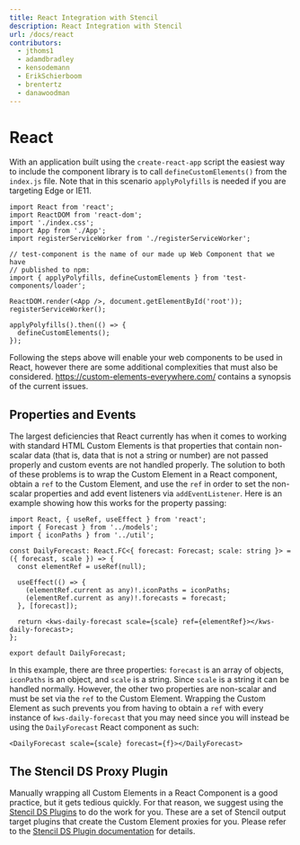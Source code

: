 ```yaml
---
title: React Integration with Stencil
description: React Integration with Stencil
url: /docs/react
contributors:
  - jthoms1
  - adamdbradley
  - kensodemann
  - ErikSchierboom
  - brentertz
  - danawoodman
---
```

# React

With an application built using the `create-react-app` script the easiest way to include the component library is to call `defineCustomElements()` from the `index.js` file.
Note that in this scenario `applyPolyfills` is needed if you are targeting Edge or IE11.

```tsx
import React from 'react';
import ReactDOM from 'react-dom';
import './index.css';
import App from './App';
import registerServiceWorker from './registerServiceWorker';

// test-component is the name of our made up Web Component that we have
// published to npm:
import { applyPolyfills, defineCustomElements } from 'test-components/loader';

ReactDOM.render(<App />, document.getElementById('root'));
registerServiceWorker();

applyPolyfills().then(() => {
  defineCustomElements();
});
```

Following the steps above will enable your web components to be used in React, however there are some additional complexities that must also be considered.  https://custom-elements-everywhere.com/ contains a synopsis of the current issues.

## Properties and Events

The largest deficiencies that React currently has when it comes to working with standard HTML Custom Elements is that properties that contain non-scalar data (that is, data that is not a string or number) are not passed properly and custom events are not handled properly. The solution to both of these problems is to wrap the Custom Element in a React component, obtain a `ref` to the Custom Element, and use the `ref` in order to set the non-scalar properties and add event listeners via `addEventListener`. Here is an example showing how this works for the property passing:

```tsx
import React, { useRef, useEffect } from 'react';
import { Forecast } from '../models';
import { iconPaths } from '../util';

const DailyForecast: React.FC<{ forecast: Forecast; scale: string }> = ({ forecast, scale }) => {
  const elementRef = useRef(null);

  useEffect(() => {
    (elementRef.current as any)!.iconPaths = iconPaths;
    (elementRef.current as any)!.forecasts = forecast;
  }, [forecast]);

  return <kws-daily-forecast scale={scale} ref={elementRef}></kws-daily-forecast>;
};

export default DailyForecast;
```

In this example, there are three properties: `forecast` is an array of objects, `iconPaths` is an object, and `scale` is a string. Since `scale` is a string it can be handled normally. However, the other two properties are non-scalar and must be set via the `ref` to the Custom Element. Wrapping the Custom Element as such prevents you from having to obtain a `ref` with every instance of `kws-daily-forecast` that you may need since you will instead be using the `DailyForecast` React component as such:

```tsx
<DailyForecast scale={scale} forecast={f}></DailyForecast>
```

## The Stencil DS Proxy Plugin

Manually wrapping all Custom Elements in a React Component is a good practice, but it gets tedious quickly. For that reason, we suggest using the <a href="https://github.com/ionic-team/stencil-ds-plugins" target="_blank">Stencil DS Plugins</a> to do the work for you. These are a set of Stencil output target plugins that create the Custom Element proxies for you. Please refer to the <a href="https://github.com/ionic-team/stencil-ds-plugins/blob/master/README.md#react" target="_blank">Stencil DS Plugin documentation</a> for details.
